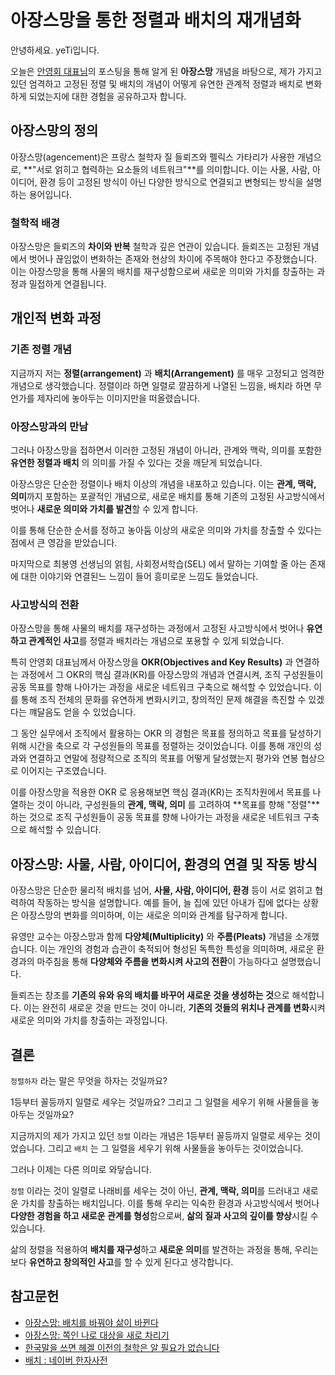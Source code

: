 # 아장스망을 통한 정렬과 배치의 재개념화

안녕하세요. yeTi입니다. 

오늘은 [안영회 대표님](https://brunch.co.kr/@graypool)의 포스팅을 통해 알게 된 **아장스망** 개념을 바탕으로, 제가 가지고 있던 엄격하고 고정된 정렬 및 배치의 개념이 어떻게 유연한 관계적 정렬과 배치로 변화하게 되었는지에 대한 경험을 공유하고자 합니다.

## 아장스망의 정의

아장스망(agencement)은 프랑스 철학자 질 들뢰즈와 펠릭스 가타리가 사용한 개념으로, **"서로 얽히고 협력하는 요소들의 네트워크"**를 의미합니다. 이는 사물, 사람, 아이디어, 환경 등이 고정된 방식이 아닌 다양한 방식으로 연결되고 변형되는 방식을 설명하는 용어입니다.

### 철학적 배경

아장스망은 들뢰즈의 **차이와 반복** 철학과 깊은 연관이 있습니다. 들뢰즈는 고정된 개념에서 벗어나 끊임없이 변화하는 존재와 현상의 차이에 주목해야 한다고 주장했습니다. 이는 아장스망을 통해 사물의 배치를 재구성함으로써 새로운 의미와 가치를 창출하는 과정과 밀접하게 연결됩니다.

## 개인적 변화 과정

### 기존 정렬 개념

지금까지 저는 **정렬(arrangement)** 과 **배치(Arrangement)** 를 매우 고정되고 엄격한 개념으로 생각했습니다. 정렬이라 하면 일렬로 깔끔하게 나열된 느낌을, 배치라 하면 무언가를 제자리에 놓아두는 이미지만을 떠올렸습니다.

### 아장스망과의 만남

그러나 아장스망을 접하면서 이러한 고정된 개념이 아니라, 관계와 맥락, 의미를 포함한 **유연한 정렬과 배치** 의 의미를 가질 수 있다는 것을 깨닫게 되었습니다. 

아장스망은 단순한 정렬이나 배치 이상의 개념을 내포하고 있습니다. 이는 **관계, 맥락, 의미**까지 포함하는 포괄적인 개념으로, 새로운 배치를 통해 기존의 고정된 사고방식에서 벗어나 **새로운 의미와 가치를 발견**할 수 있게 합니다.

이를 통해 단순한 순서를 정하고 놓아둠 이상의 새로운 의미와 가치를 창출할 수 있다는 점에서 큰 영감을 받았습니다.

마지막으로 최봉영 선생님의 얽힘, 사회정서학습(SEL) 에서 말하는 기여할 줄 아는 존재에 대한 이야기와 연결된느 느낌이 들어 흥미로운 느낌도 들었습니다.

### 사고방식의 전환

아장스망을 통해 사물의 배치를 재구성하는 과정에서 고정된 사고방식에서 벗어나 **유연하고 관계적인 사고**를 정렬과 배치라는 개념으로 포용할 수 있게 되었습니다.

특히 안영회 대표님께서 아장스망을 **OKR(Objectives and Key Results)** 과 연결하는 과정에서 그 OKR의 핵심 결과(KR)를 아장스망의 개념과 연결시켜, 조직 구성원들이 공동 목표를 향해 나아가는 과정을 새로운 네트워크 구축으로 해석할 수 있었습니다. 이를 통해 조직 전체의 문화를 유연하게 변화시키고, 창의적인 문제 해결을 촉진할 수 있겠다는 꺠달음도 얻을 수 있었습니다.

그 동안 실무에서 조직에서 활용하는 OKR 의 경험은 목표를 정의하고 목표를 달성하기 위해 시간을 축으로 각 구성원들의 목표를 정렬하는 것이었습니다. 이를 통해 개인의 성과와 연결하고 연말에 정량적으로 조직의 목표를 어떻게 달성했는지 평가와 연봉 협상으로 이어지는 구조였습니다. 

이를 아장스망을 적용한 OKR 로 응용해보면 핵심 결과(KR)는 조직차원에서 목표를 나열하는 것이 아니라, 구성원들의 **관계, 맥락, 의미** 를 고려하여 **목표를 향해 "정렬"**하는 것으로 조직 구성원들이 공동 목표를 향해 나아가는 과정을 새로운 네트워크 구축으로 해석할 수 있습니다.

## 아장스망: 사물, 사람, 아이디어, 환경의 연결 및 작동 방식

아장스망은 단순한 물리적 배치를 넘어, **사물, 사람, 아이디어, 환경** 등이 서로 얽히고 협력하여 작동하는 방식을 설명합니다. 예를 들어, 늘 집에 있던 아내가 집에 없다는 상황은 아장스망의 변화를 의미하며, 이는 새로운 의미와 관계를 탐구하게 합니다.

유영만 교수는 아장스망과 함께 **다양체(Multiplicity)** 와 **주름(Pleats)** 개념을 소개했습니다. 이는 개인의 경험과 습관이 축적되어 형성된 독특한 특성을 의미하며, 새로운 환경과의 마주침을 통해 **다양체와 주름을 변화시켜 사고의 전환**이 가능하다고 설명했습니다.

들뢰즈는 창조를 **기존의 유와 유의 배치를 바꾸어 새로운 것을 생성하는 것**으로 해석합니다. 이는 완전히 새로운 것을 만드는 것이 아니라, **기존의 것들의 위치나 관계를 변화**시켜 새로운 의미와 가치를 창출하는 과정입니다.

## 결론

`정렬하자` 라는 말은 무엇을 하자는 것일까요?

1등부터 꼴등까지 일렬로 세우는 것일까요? 그리고 그 일렬을 세우기 위해 사물들을 놓아두는 것일까요?

지금까지의 제가 가지고 있던 `정렬` 이라는 개념은 1등부터 꼴등까지 일렬로 세우는 것이었습니다. 그리고 `배치` 는 그 일렬을 세우기 위해 사물들을 놓아두는 것이었습니다.

그러나 이제는 다른 의미로 와닿습니다.

`정렬` 이라는 것이 일렬로 나래비를 세우는 것이 아닌, **관계, 맥락, 의미**를 드러내고 새로운 가치를 창출하는 배치입니다. 이를 통해 우리는 익숙한 환경과 사고방식에서 벗어나 **다양한 경험을 하고 새로운 관계를 형성**함으로써, **삶의 질과 사고의 깊이를 향상**시킬 수 있습니다.

삶의 정렬을 적용하여 **배치를 재구성**하고 **새로운 의미**를 발견하는 과정을 통해, 우리는 보다 **유연하고 창의적인 사고**를 할 수 있게 된다고 생각합니다.

## 참고문헌

- [아장스망: 배치를 바꿔야 삶이 바뀐다](https://brunch.co.kr/@graypool/1967)
- [아장스망: 쪽인 나로 대상을 새로 차리기](https://brunch.co.kr/@graypool/2001)
- [한국말을 쓰면 헤겔 이전의 철학은 알 필요가 없습니다](https://brunch.co.kr/@graypool/2002)
- [배치 : 네이버 한자사전](https://hanja.dict.naver.com/#/entry/ccko/ba567e933ec044b39eb546a3abca3c97)
